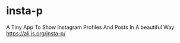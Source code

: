 # insta-p
A Tiny App To Show Instagram Profiles And Posts In A beautiful Way https://ali.js.org/insta-p/
